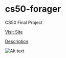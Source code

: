 # cs50-forager
CS50 Final Project


[Visit Site](https://nathanael-han.github.io/cs50-forager/forager/first.html)

[Description](https://cs50.harvard.edu/extension/2023/spring/project/)

![Alt text](http://url/to/img.png)



